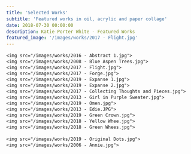 ```yaml
---
title: 'Selected Works'
subtitle: 'Featured works in oil, acrylic and paper collage'
date: 2018-07-30 00:00:00
description: Katie Porter White - Featured Works
featured_image: '/images/works/2017 - Flight.jpg'
---
```


<div class="gallery" data-columns="3">

	<img src="/images/works/2016 - Abstract 1.jpg">
	<img src="/images/works/2008 - Blue Aspen Trees.jpg">
	<img src="/images/works/2017 - Flight.jpg">
	<img src="/images/works/2017 - Forge.jpg">
	<img src="/images/works/2019 - Expanse 1.jpg">
	<img src="/images/works/2019 - Expanse 2.jpg">
	<img src="/images/works/2017 - Collecting Thoughts and Pieces.jpg">
	<img src="/images/works/2013 - Girl in Purple Sweater.jpg">
	<img src="/images/works/2019 - Omen.jpg">
	<img src="/images/works/2013 - Edie.JPG">
	<img src="/images/works/2019 - Green Crown.jpg">
	<img src="/images/works/2018 - Yellow Whee.jpg">
	<img src="/images/works/2018 - Green Whees.jpg">

	<img src="/images/works/2019 - Original Dots.jpg">
	<img src="/images/works/2006 - Annie.jpg">
</div>
